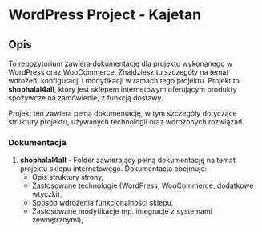 # WordPress Project - Kajetan

## Opis

To repozytorium zawiera dokumentację dla projektu wykonanego w WordPress oraz WooCommerce. Znajdziesz tu szczegóły na temat wdrożeń, konfiguracji i modyfikacji w ramach tego projektu. Projekt to **shophalal4all**, który jest sklepem internetowym oferującym produkty spożywcze na zamówienie, z funkcją dostawy.

Projekt ten zawiera pełną dokumentację, w tym szczegóły dotyczące struktury projektu, używanych technologii oraz wdrożonych rozwiązań.

### Dokumentacja

1. **shophalal4all** - Folder zawierający pełną dokumentację na temat projektu sklepu internetowego. Dokumentacja obejmuje:
   - Opis struktury strony,
   - Zastosowane technologie (WordPress, WooCommerce, dodatkowe wtyczki),
   - Sposób wdrożenia funkcjonalności sklepu,
   - Zastosowane modyfikacje (np. integracje z systemami zewnętrznymi),

